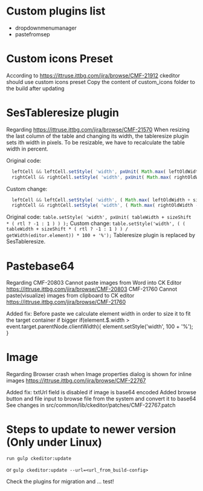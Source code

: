 # Custom plugins list
* dropdownmenumanager
* pastefromsep


# Custom icons Preset
  According to https://ittruse.ittbg.com/jira/browse/CMF-21912 ckeditor should use custom icons preset
  Copy the content of custom_icons folder to the build after updating


# SesTableresize plugin

  Regarding https://ittruse.ittbg.com/jira/browse/CMF-21570
  When resizing the last column of the table and changing its width, the tableresize
  plugin sets ith width in pixels. To be resizable, we have to recalculate the table
  width in percent.

  Original code:
  ```javascript
    leftCell && leftCell.setStyle( 'width', pxUnit( Math.max( leftOldWidth + sizeShift, 1 ) ) );
    rightCell && rightCell.setStyle( 'width', pxUnit( Math.max( rightOldWidth - sizeShift, 1 ) ) );
```
  Custom change:
  ```javascript
    leftCell && leftCell.setStyle( 'width', ( Math.max( leftOldWidth + sizeShift, 1 ) ) / getWidth(table) * 100 + '%');
    rightCell && rightCell.setStyle( 'width', ( Math.max( rightOldWidth - sizeShift, 1 ) ) / getWidth(table) * 100 + '%');
```
 Original code:
`
    table.setStyle( 'width', pxUnit( tableWidth + sizeShift * ( rtl ? -1 : 1 ) ) );
`
 Custom change:
 `
    table.setStyle('width', ( ( tableWidth + sizeShift * ( rtl ? -1 : 1 ) ) / getWidth(editor.element)) * 100 + '%');
 `
  Tableresize plugin is replaced by SesTableresize.

# Pastebase64

  Regarding CMF-20803 Cannot paste images from Word into CK Editor https://ittruse.ittbg.com/jira/browse/CMF-20803
            CMF-21760 Cannot paste(visualize) images from clipboard to CK editor https://ittruse.ittbg.com/jira/browse/CMF-21760

  Added fix:
             Before paste we calculate element width in order to size it to fit the target container if bigger
              if(element.$.width > event.target.parentNode.clientWidth){
                             element.setStyle('width', 100 + '%');
                           }

# Image
  Regarding Browser crash when Image properties dialog is shown for inline images https://ittruse.ittbg.com/jira/browse/CMF-22767

  Added fix:
  txtUrl field is disabled if image is base64 encoded
  Added browse button and file input to browse file from the system and convert it to base64
  See changes in src/common/lib/ckeditor/patches/CMF-22767.patch

# Steps to update to newer version (Only under Linux)

`
 run gulp ckeditor:update
`

or
`
 gulp ckeditor:update --url=<url_from_build-config>
`

Check the plugins for migration and ... test!